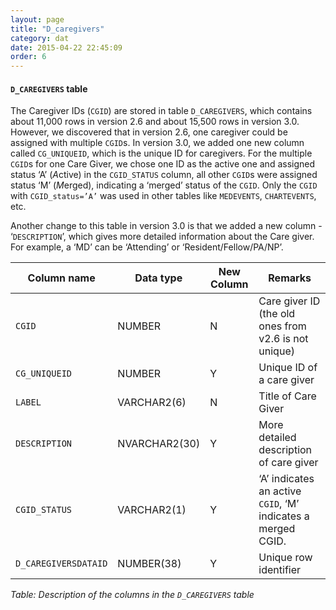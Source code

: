 ```yaml
---
layout: page
title: "D_caregivers"
category: dat
date: 2015-04-22 22:45:09
order: 6
---
```


#### ```D_CAREGIVERS``` table

The Caregiver IDs (```CGID```) are stored in table ```D_CAREGIVERS```, which
contains about 11,000 rows in version 2.6 and about 15,500 rows in
version 3.0. However, we discovered that in version 2.6, one caregiver
could be assigned with multiple ```CGID```s. In version 3.0, we added one new
column called ```CG_UNIQUEID```, which is the unique ID for caregivers. For
the multiple ```CGID```s for one Care Giver, we chose one ID as the active one
and assigned status ‘A’ (*A*ctive) in the ```CGID_STATUS``` column, all other
```CGID```s were assigned status ‘M’ (*M*erged), indicating a ‘merged’ status
of the ```CGID```. Only the ```CGID``` with ```CGID_status=’A’``` was used in other tables like ```MEDEVENTS```, ```CHARTEVENTS```, etc.

Another change to this table in version 3.0 is that we added a new
column - ‘```DESCRIPTION```’, which gives more detailed information about the
Care giver. For example, a ‘MD’ can be ‘Attending’ or ‘Resident/Fellow/PA/NP’.

Column name | Data type | New Column | Remarks
--- | --- | --- | ---
```CGID```| NUMBER| N | Care giver ID (the old ones from v2.6 is not unique)
```CG_UNIQUEID``` | NUMBER | Y | Unique ID of a care giver
```LABEL``` | VARCHAR2(6) | N | Title of Care Giver
```DESCRIPTION``` | NVARCHAR2(30) | Y | More detailed description of care giver
```CGID_STATUS``` | VARCHAR2(1) | Y | ‘A’ indicates an active ```CGID```, ‘M’ indicates a merged CGID.
```D_CAREGIVERSDATAID``` | NUMBER(38) | Y | Unique row identifier

*Table: Description of the columns in the ```D_CAREGIVERS``` table*



